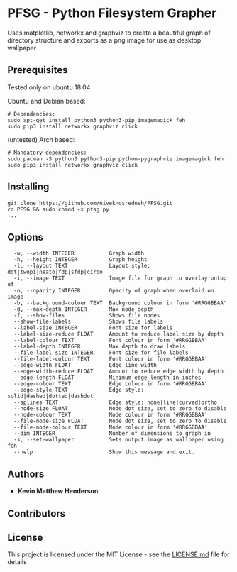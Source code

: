 # PFSG - Python Filesystem Grapher

Uses matplotlib, networkx and graphviz to create a beautiful graph of directory structure and exports as a png image for use as desktop wallpaper

## Prerequisites

Tested only on ubuntu 18.04

Ubuntu and Debian based:
```
# Dependencies:
sudo apt-get install python3 python3-pip imagemagick feh
sudo pip3 install networkx graphviz click
```
(untested) Arch based:
```
# Mandatory dependencies:
sudo pacman -S python3 python3-pip python-pygraphviz imagemagick feh
sudo pip3 install networkx graphviz click
```

## Installing
```
git clone https://github.com/niveknosredneh/PFSG.git
cd PFSG && sudo chmod +x pfsg.py
...
```

## Options
```
  -w, --width INTEGER           Graph width
  -h, --height INTEGER          Graph height
  -l, --layout TEXT             Layout style: dot|twopi|neato|fdp|sfdp|circo
  -i, --image TEXT              Image file for graph to overlay ontop of
  -o, --opacity INTEGER         Opacity of graph when overlaid on image
  -b, --background-colour TEXT  Background colour in form '#RRGGBBAA'
  -d, --max-depth INTEGER       Max node depth
  -f, --show-files              Shows file nodes
  --show-file-labels            Shows file labels
  --label-size INTEGER          Font size for labels
  --label-size-reduce FLOAT     Amount to reduce label size by depth
  --label-colour TEXT           Font colour in form '#RRGGBBAA'
  --label-depth INTEGER         Max depth to draw labels
  --file-label-size INTEGER     Font size for file labels
  --file-label-colour TEXT      Font colour in form '#RRGGBBAA'
  --edge-width FLOAT            Edge line width
  --edge-width-reduce FLOAT     Amount to reduce edge width by depth
  --edge-length FLOAT           Minimum edge length in inches
  --edge-colour TEXT            Edge colour in form '#RRGGBBAA'
  --edge-style TEXT             Edge style: solid|dashed|dotted|dashdot
  --splines TEXT                Edge style: none|line|curved|ortho
  --node-size FLOAT             Node dot size, set to zero to disable
  --node-colour TEXT            Node colour in form '#RRGGBBAA'
  --file-node-size FLOAT        Node dot size, set to zero to disable
  --file-node-colour TEXT       Node colour in form '#RRGGBBAA'
  --dim INTEGER                 Number of dimensions to graph in
  -s, --set-wallpaper           Sets output image as wallpaper using feh
  --help                        Show this message and exit.
```

## Authors

* **Kevin Matthew Henderson**

## Contributors

## License

This project is licensed under the MIT License - see the [LICENSE.md](https://github.com/niveknosredneh/PFSG/blob/master/LICENSE) file for details
